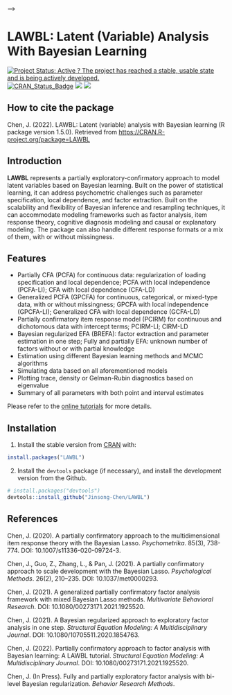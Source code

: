
<!-- README.md is generated from README.Rmd. Please edit that file -->
<!-- <!-- Global site tag (gtag.js) - Google Analytics -->

–>
<!-- <script async src="https://www.googletagmanager.com/gtag/js?id=G-6XKC5E4PWL"></script> -->
<!-- <script> --> <!--   window.dataLayer = window.dataLayer || []; -->
<!--   function gtag(){dataLayer.push(arguments);} -->
<!--   gtag('js', new Date()); -->

<!--   gtag('config', 'G-6XKC5E4PWL'); -->
<!-- </script> -->

# LAWBL: Latent (Variable) Analysis With Bayesian Learning

[![Project Status: Active ? The project has reached a stable, usable
state and is being actively
developed.](http://www.repostatus.org/badges/latest/active.svg)](https://www.repostatus.org/)
[![CRAN_Status_Badge](http://www.r-pkg.org/badges/version/LAWBL)](https://cran.r-project.org/package=LAWBL)
[![](https://cranlogs.r-pkg.org/badges/LAWBL?color=brightgreen)](https://cran.r-project.org/package=LAWBL)
[![](http://cranlogs.r-pkg.org/badges/grand-total/LAWBL?color=green)](https://cran.r-project.org/package=LAWBL)

## How to cite the package

Chen, J. (2022). LAWBL: Latent (variable) analysis with Bayesian
learning (R package version 1.5.0). Retrieved from
<https://CRAN.R-project.org/package=LAWBL>

## Introduction

**LAWBL** represents a partially exploratory-confirmatory approach to
model latent variables based on Bayesian learning. Built on the power of
statistical learning, it can address psychometric challenges such as
parameter specification, local dependence, and factor extraction. Built
on the scalability and flexibility of Bayesian inference and resampling
techniques, it can accommodate modeling frameworks such as factor
analysis, item response theory, cognitive diagnosis modeling and causal
or explanatory modeling. The package can also handle different response
formats or a mix of them, with or without missingness.

## Features

-   Partially CFA (PCFA) for continuous data: regularization of loading
    specification and local dependence; PCFA with local independence
    (PCFA-LI); CFA with local dependence (CFA-LD)
-   Generalized PCFA (GPCFA) for continuous, categorical, or mixed-type
    data, with or without missingness; GPCFA with local independence
    (GPCFA-LI); Generalized CFA with local dependence (GCFA-LD)
-   Partially confirmatory item response model (PCIRM) for continuous
    and dichotomous data with intercept terms; PCIRM-LI; CIRM-LD
-   Bayesian regularized EFA (BREFA): factor extraction and parameter
    estimation in one step; Fully and partially EFA: unknown number of
    factors without or with partial knowledge
-   Estimation using different Bayesian learning methods and MCMC
    algorithms
-   Simulating data based on all aforementioned models
-   Plotting trace, density or Gelman-Rubin diagnostics based on
    eigenvalue
-   Summary of all parameters with both point and interval estimates

Please refer to the [online
tutorials](https://jinsong-chen.github.io/LAWBL/articles/LAWBL.html) for
more details.

## Installation

1.  Install the stable version from [CRAN](https://CRAN.R-project.org)
    with:

``` r
install.packages("LAWBL")
```

2.  Install the `devtools` package (if necessary), and install the
    development version from the Github.

``` r
# install.packages("devtools")
devtools::install_github("Jinsong-Chen/LAWBL")
```

## References

Chen, J. (2020). A partially confirmatory approach to the
multidimensional item response theory with the Bayesian Lasso.
*Psychometrika*. 85(3), 738-774. DOI: 10.1007/s11336-020-09724-3.

Chen, J., Guo, Z., Zhang, L., & Pan, J. (2021). A partially confirmatory
approach to scale development with the Bayesian Lasso. *Psychological
Methods*. 26(2), 210–235. DOI: 10.1037/met0000293.

Chen, J. (2021). A generalized partially confirmatory factor analysis
framework with mixed Bayesian Lasso methods. *Multivariate Behavioral
Research*. DOI: 10.1080/00273171.2021.1925520.

Chen, J. (2021). A Bayesian regularized approach to exploratory factor
analysis in one step. *Structural Equation Modeling: A Multidisciplinary
Journal*. DOI: 10.1080/10705511.2020.1854763.

Chen, J. (2022). Partially confirmatory approach to factor analysis with
Bayesian learning: A LAWBL tutorial. *Structural Equation Modeling: A
Multidisciplinary Journal*. DOI: 10.1080/00273171.2021.1925520.

Chen, J. (In Press). Fully and partially exploratory factor analysis
with bi-level Bayesian regularization. *Behavior Research Methods*.
